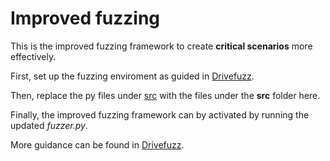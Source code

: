 # Improved fuzzing

This is the improved fuzzing framework to create **critical scenarios** more effectively.

First, set up the fuzzing enviroment as guided in [Drivefuzz](https://gitlab.com/s3lab-code/public/drivefuzz/-/tree/master/).

Then, replace the py files under [src](https://gitlab.com/s3lab-code/public/drivefuzz/-/tree/master/src) with the files under the **src** folder here.

Finally, the improved fuzzing framework can by activated by running the updated _fuzzer.py_.

More guidance can be found in [Drivefuzz](https://gitlab.com/s3lab-code/public/drivefuzz).

